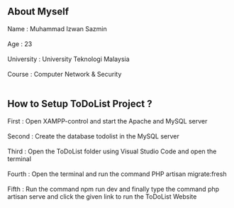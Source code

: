 ## About Myself

Name       : Muhammad Izwan Sazmin
<br></br>
Age        : 23
<br></br>
University : University Teknologi Malaysia
<br></br>
Course     : Computer Network & Security
<br></br>

## How to Setup ToDoList Project ?

First   : Open XAMPP-control and start the Apache and MySQL server
<br></br>
Second  : Create the database todolist in the MySQL server
<br></br>
Third   : Open the ToDoList folder using Visual Studio Code and open the terminal
<br></br>
Fourth  : Open the terminal and run the command PHP artisan migrate:fresh
<br></br>
Fifth   : Run the command npm run dev and finally type the command php artisan serve and click the given link to run the ToDoList Website
<br></br>
